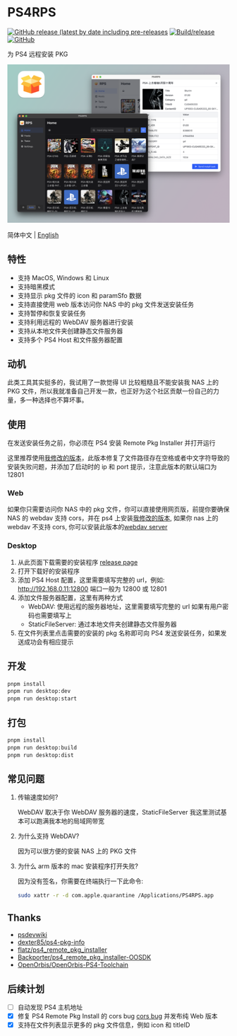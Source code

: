# PS4RPS

[![GitHub release (latest by date including pre-releases](https://img.shields.io/github/v/release/njzydark/PS4RPS?include_prereleases)](https://github.com/njzydark/PS4RPS/releases/latest)
[![Build/release](https://github.com/njzydark/PS4RPS/actions/workflows/build.yaml/badge.svg)](https://github.com/njzydark/PS4RPS/actions/workflows/build.yaml)
[![GitHub](https://img.shields.io/github/license/njzydark/PS4RPS)](https://github.com/njzydark/PS4RPS/blob/master/LICENSE)

为 PS4 远程安装 PKG

![PS4RPS.png](assets/PS4RPS.png)

简体中文 | [English](./README.md)

## 特性

- 支持 MacOS, Windows 和 Linux
- 支持暗黑模式
- 支持显示 pkg 文件的 icon 和 paramSfo 数据
- 支持直接使用 web 版本访问你 NAS 中的 pkg 文件发送安装任务
- 支持暂停和恢复安装任务
- 支持利用远程的 WebDAV 服务器进行安装
- 支持从本地文件夹创建静态文件服务器
- 支持多个 PS4 Host 和文件服务器配置

## 动机

此类工具其实挺多的，我试用了一款觉得 UI 比较粗糙且不能安装我 NAS 上的 PKG 文件，所以我就准备自己开发一款，也正好为这个社区贡献一份自己的力量，多一种选择也不算坏事。

## 使用

在发送安装任务之前，你必须在 PS4 安装 Remote Pkg Installer 并打开运行

这里推荐使用[我修改的版本](https://github.com/njzydark/ps4_remote_pkg_installer-OOSDK/releases)，此版本修复了文件路径存在空格或者中文字符导致的安装失败问题，并添加了启动时的 ip 和 port 提示，注意此版本的默认端口为 12801

### Web

如果你只需要访问你 NAS 中的 pkg 文件，你可以直接使用网页版，前提你要确保 NAS 的 webdav 支持 cors，并在 ps4 上安装[我修改的版本](https://github.com/njzydark/ps4_remote_pkg_installer-OOSDK/releases), 如果你 nas 上的 webdav 不支持 cors, 你可以安装此版本的[webdav server](https://github.com/hacdias/webdav)

### Desktop

1. 从此页面下载需要的安装程序 [release page](https://github.com/njzydark/PS4RPS/releases)
2. 打开下载好的安装程序
3. 添加 PS4 Host 配置，这里需要填写完整的 url，例如: http://192.168.0.11:12800 端口一般为 12800 或 12801
4. 添加文件服务器配置，这里有两种方式
   - WebDAV: 使用远程的服务器地址，这里需要填写完整的 url 如果有用户密码也需要填写上
   - StaticFileServer: 通过本地文件夹创建静态文件服务器
5. 在文件列表里点击需要的安装的 pkg 名称即可向 PS4 发送安装任务，如果发送成功会有相应提示

## 开发

```bash
pnpm install
pnpm run desktop:dev
pnpm run desktop:start
```

## 打包

```bash
pnpm install
pnpm run desktop:build
pnpm run desktop:dist
```

## 常见问题

1. 传输速度如何?

   WebDAV 取决于你 WebDAV 服务器的速度，StaticFileServer 我这里测试基本可以跑满我本地的局域网带宽

2. 为什么支持 WebDAV?

   因为可以很方便的安装 NAS 上的 PKG 文件

3. 为什么 arm 版本的 mac 安装程序打开失败?

   因为没有签名，你需要在终端执行一下此命令:

   ```bash
   sudo xattr -r -d com.apple.quarantine /Applications/PS4RPS.app
   ```

## Thanks

- [psdevwiki](https://www.psdevwiki.com/ps4/Package_Files)
- [dexter85/ps4-pkg-info](https://github.com/dexter85/ps4-pkg-info)
- [flatz/ps4_remote_pkg_installer](https://github.com/flatz/ps4_remote_pkg_installer)
- [Backporter/ps4_remote_pkg_installer-OOSDK](https://github.com/Backporter/ps4_remote_pkg_installer-OOSDK)
- [OpenOrbis/OpenOrbis-PS4-Toolchain](https://github.com/OpenOrbis/OpenOrbis-PS4-Toolchain)

## 后续计划

- [ ] 自动发现 PS4 主机地址
- [x] 修复 PS4 Remote Pkg Install 的 cors bug [cors bug](https://github.com/flatz/ps4_remote_pkg_installer/issues/10) 并发布纯 Web 版本
- [x] 支持在文件列表显示更多的 pkg 文件信息，例如 icon 和 titleID
